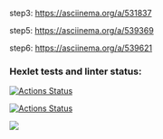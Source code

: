 step3: https://asciinema.org/a/531837

step5: https://asciinema.org/a/539369

step6: https://asciinema.org/a/539621

### Hexlet tests and linter status:
[![Actions Status](https://github.com/Taumaturgist/fullstack-javascript-project-46/workflows/hexlet-check/badge.svg)](https://github.com/Taumaturgist/fullstack-javascript-project-46/actions)

[![Actions Status](https://github.com/Taumaturgist/fullstack-javascript-project-46/workflows/hello-world/badge.svg)](https://github.com/Taumaturgist/fullstack-javascript-project-46/actions)

<a href="https://codeclimate.com/github/Taumaturgist/fullstack-javascript-project-46/maintainability"><img src="https://api.codeclimate.com/v1/badges/423047d08bf8cc9a69ff/maintainability" /></a>